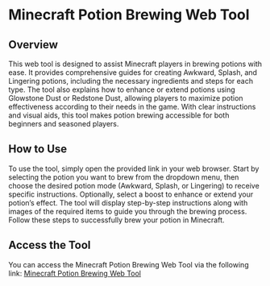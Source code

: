 # Minecraft Potion Brewing Web Tool

## Overview

This web tool is designed to assist Minecraft players in brewing potions with ease. It provides comprehensive guides for creating Awkward, Splash, and Lingering potions, including the necessary ingredients and steps for each type. The tool also explains how to enhance or extend potions using Glowstone Dust or Redstone Dust, allowing players to maximize potion effectiveness according to their needs in the game. With clear instructions and visual aids, this tool makes potion brewing accessible for both beginners and seasoned players.

## How to Use

To use the tool, simply open the provided link in your web browser. Start by selecting the potion you want to brew from the dropdown menu, then choose the desired potion mode (Awkward, Splash, or Lingering) to receive specific instructions. Optionally, select a boost to enhance or extend your potion’s effect. The tool will display step-by-step instructions along with images of the required items to guide you through the brewing process. Follow these steps to successfully brew your potion in Minecraft.

## Access the Tool

You can access the Minecraft Potion Brewing Web Tool via the following link: [Minecraft Potion Brewing Web Tool](https://pabloska121.github.io/Minecraft-Potion-Brewing-Tool/)